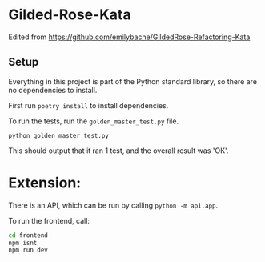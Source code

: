 # Gilded-Rose-Kata

Edited from https://github.com/emilybache/GildedRose-Refactoring-Kata

## Setup
Everything in this project is part of the Python standard library, so there are no dependencies to install.

First run `poetry install` to install dependencies.

To run the tests, run the `golden_master_test.py` file.
```shell script
python golden_master_test.py
```

This should output that it ran 1 test, and the overall result was 'OK'.


# Extension:

There is an API, which can be run by calling `python -m api.app`.

To run the frontend, call: 
```bash
cd frontend
npm isnt
npm run dev
```